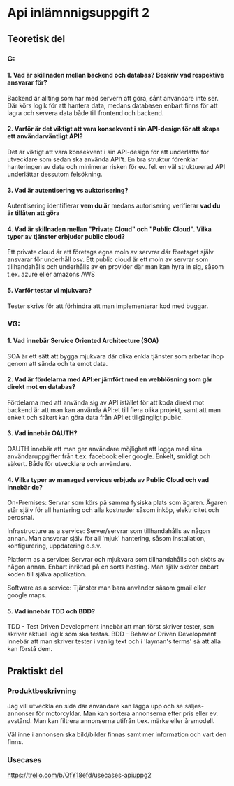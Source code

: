 # Api inlämnnigsuppgift 2

## Teoretisk del
### G:
#### 1.  Vad är skillnaden mellan backend och databas? Beskriv vad respektive ansvarar för?
Backend är allting som har med servern att göra, sånt användare inte ser. Där körs logik för att hantera data, medans databasen enbart finns för att lagra och servera data både till frontend och backend.

#### 2. Varför är det viktigt att vara konsekvent i sin API-design för att skapa ett användarväntligt API?
Det är viktigt att vara konsekvent i sin API-design för att underlätta för utvecklare som sedan ska använda API't. En bra struktur förenklar hanteringen av data och minimerar risken för ev. fel. en väl strukturerad API underlättar dessutom felsökning.

#### 3. Vad är autentisering vs auktorisering?
Autentisering identifierar **vem du är** medans autorisering verifierar **vad du är tillåten att göra**

#### 4. Vad är skillnaden mellan "Private Cloud" och "Public Cloud". Vilka typer av tjänster erbjuder public cloud?
Ett private cloud är ett företags egna moln av servrar där företaget själv ansvarar för underhåll osv.
Ett public cloud är ett moln av servrar som tillhandahålls och underhålls av en provider där man kan hyra in sig, såsom t.ex. azure eller amazons AWS

#### 5. Varför testar vi mjukvara?
Tester skrivs för att förhindra att man implementerar kod med buggar.

### VG:
#### 1. Vad innebär Service Oriented Architecture (SOA)
SOA är ett sätt att bygga mjukvara där olika enkla tjänster som arbetar ihop genom att sända och ta emot data.

#### 2. Vad är fördelarna med API:er jämfört med en webblösning som går direkt mot en databas?
Fördelarna med att använda sig av API istället för att koda direkt mot backend är att man kan använda API:et till flera olika projekt, samt att man enkelt och säkert kan göra data från API:et tillgängligt public.

#### 3. Vad innebär OAUTH?
OAUTH innebär att man ger användare möjlighet att logga med sina användaruppgifter från t.ex. facebook eller google. Enkelt, smidigt och säkert. Både för utvecklare och användare.

#### 4. Vilka typer av managed services erbjuds av Public Cloud och vad innebär de?
On-Premises:
Servrar som körs på samma fysiska plats som ägaren. Ägaren står själv för all hantering och alla kostnader såsom inköp, elektricitet och perosnal. 

Infrastructure as a service:
Server/servrar som tillhandahålls av någon annan. Man ansvarar själv för all 'mjuk' hantering, såsom installation, konfigurering, uppdatering o.s.v.

Platform as a service:
Servrar och mjukvara som tillhandahålls och sköts av någon annan. Enbart inriktad på en sorts hosting. Man själv sköter enbart koden till själva applikation.

Software as a service: 
Tjänster man bara använder såsom gmail eller google maps.

#### 5. Vad innebär TDD och BDD?
TDD - Test Driven Development innebär att man först skriver tester, sen skriver aktuell logik som ska testas.
BDD - Behavior Driven Development innebär att man skriver tester i vanlig text och i 'layman's terms' så att alla kan förstå dem.





## Praktiskt del
### Produktbeskrivning
Jag vill utveckla en sida där användare kan lägga upp och se säljes-annonser för motorcyklar.
Man kan sortera annonserna efter pris eller ev. avstånd.
Man kan filtrera annonserna utifrån t.ex. märke eller årsmodell.

Väl inne i annonsen ska bild/bilder finnas samt mer information och vart den finns.

### Usecases
https://trello.com/b/QfY18efd/usecases-apiuppg2
